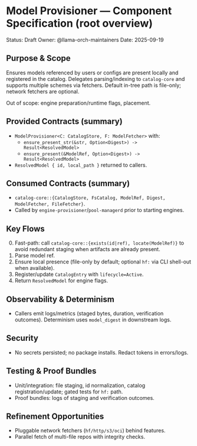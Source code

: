 # Model Provisioner — Component Specification (root overview)

Status: Draft
Owner: @llama-orch-maintainers
Date: 2025-09-19

## Purpose & Scope

Ensures models referenced by users or configs are present locally and registered in the catalog. Delegates parsing/indexing to `catalog-core` and supports multiple schemes via fetchers. Default in-tree path is file-only; network fetchers are optional.

Out of scope: engine preparation/runtime flags, placement.

## Provided Contracts (summary)

- `ModelProvisioner<C: CatalogStore, F: ModelFetcher>` with:
  - `ensure_present_str(&str, Option<Digest>) -> Result<ResolvedModel>`
  - `ensure_present(&ModelRef, Option<Digest>) -> Result<ResolvedModel>`
- `ResolvedModel { id, local_path }` returned to callers.

## Consumed Contracts (summary)

- `catalog-core::{CatalogStore, FsCatalog, ModelRef, Digest, ModelFetcher, FileFetcher}`.
- Called by `engine-provisioner`/`pool-managerd` prior to starting engines.

## Key Flows

0) Fast-path: call `catalog-core::{exists(id|ref), locate(ModelRef)}` to avoid redundant staging when artifacts are already present.
1) Parse model ref.
2) Ensure local presence (file-only by default; optional `hf:` via CLI shell-out when available).
3) Register/update `CatalogEntry` with `lifecycle=Active`.
4) Return `ResolvedModel` for engine flags.

## Observability & Determinism

- Callers emit logs/metrics (staged bytes, duration, verification outcomes). Determinism uses `model_digest` in downstream logs.

## Security

- No secrets persisted; no package installs. Redact tokens in errors/logs.

## Testing & Proof Bundles

- Unit/integration: file staging, id normalization, catalog registration/update; gated tests for `hf:` path.
- Proof bundles: logs of staging and verification outcomes.

## Refinement Opportunities

- Pluggable network fetchers (`hf/http/s3/oci`) behind features.
- Parallel fetch of multi-file repos with integrity checks.
